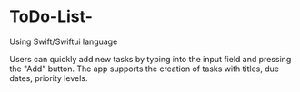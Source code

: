 # ToDo-List-
Using Swift/Swiftui language 

Users can quickly add new tasks by typing into the input field and pressing the "Add" button. The app supports the creation of tasks with titles, due dates, priority levels.
